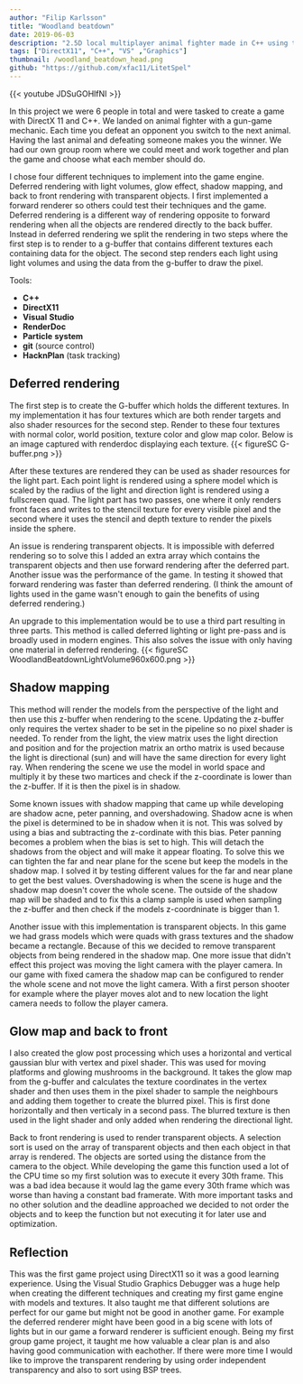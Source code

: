 ```yaml
---
author: "Filip Karlsson"
title: "Woodland beatdown"
date: 2019-06-03
description: "2.5D local multiplayer animal fighter made in C++ using the DirectX11 graphics API where my top contributions were a deferred renderer with volume lights, glow effect and shadow mapping with directional light. Collaborated with 5 other people"
tags: ["DirectX11", "C++", "VS" ,"Graphics"]
thumbnail: /woodland_beatdown_head.png
github: "https://github.com/xfac11/LitetSpel"
---
```


{{< youtube JDSuGOHlfNI >}}

In this project we were 6 people in total and were tasked to create a game with DirectX 11 and C++. We landed on animal fighter with a gun-game mechanic. Each time you defeat an opponent you switch to the next animal. Having the last animal and defeating someone makes you the winner. We had our own group room where we could meet and work together and plan the game and choose what each member should do.

I chose four different techniques to implement into the game engine. Deferred rendering with light volumes, glow effect, shadow mapping, and back to front rendering with transparent objects. I first implemented a forward renderer so others could test their techniques and the game. Deferred rendering is a different way of rendering opposite to forward rendering when all the objects are rendered directly to the back buffer. Instead in deferred rendering we split the rendering in two steps where the first step is to render to a g-buffer that contains different textures each containing data for the object. The second step renders each light using light volumes and using the data from the g-buffer to draw the pixel.

Tools:
* **C++**
* **DirectX11**
* **Visual** **Studio**
* **RenderDoc**
* **Particle** **system**
* **git** (source control)
* **HacknPlan** (task tracking)

## Deferred rendering
The first step is to create the G-buffer which holds the different textures. In my implementation it has four textures which are both render targets and also shader resources for the second step. Render to these four textures with normal color, world position, texture color and glow map color. Below is an image captured with renderdoc displaying each texture.
{{< figureSC G-buffer.png >}}

After these textures are rendered they can be used as shader resources for the light part. Each point light is rendered using a sphere model which is scaled by the radius of the light and direction light is rendered using a fullscreen quad. The light part has two passes, one where it only renders front faces and writes to the stencil texture for every visible pixel and the second where it uses the stencil and depth texture to render the pixels inside the sphere.

An issue is rendering transparent objects. It is impossible with deferred rendering so to solve this I added an extra array which contains the transparent objects and then use forward rendering after the deferred part. Another issue was the performance of the game. In testing it showed that forward rendering was faster than deferred rendering. (I think the amount of lights used in the game wasn't enough to gain the benefits of using deferred rendering.)

An upgrade to this implementation would be to use a third part resulting in three parts. This method is called deferred lighting or light pre-pass and is broadly used in modern engines. This also solves the issue with only having one material in deferred rendering.
{{< figureSC WoodlandBeatdownLightVolume960x600.png >}}
## Shadow mapping
This method will render the models from the perspective of the light and then use this z-buffer when rendering to the scene. Updating the z-buffer only requires the vertex shader to be set in the pipeline so no pixel shader is needed. To render from the light, the view matrix uses the light direction and position and for the projection matrix an ortho matrix is used because the light is directional (sun) and will have the same direction for every light ray. When rendering the scene we use the model in world space and multiply it by these two martices and check if the z-coordinate is lower than the z-buffer. If it is then the pixel is in shadow.

Some known issues with shadow mapping that came up while developing are shadow acne, peter panning, and overshadowing. Shadow acne is when the pixel is determined to be in shadow when it is not. This was solved by using a bias and subtracting the z-cordinate with this bias. Peter panning becomes a problem when the bias is set to high. This will detach the shadows from the object and will make it appear floating. To solve this we can tighten the far and near plane for the scene but keep the models in the shadow map. I solved it by testing different values for the far and near plane to get the best values. Overshadowing is when the scene is huge and the shadow map doesn't cover the whole scene. The outside of the shadow map will be shaded and to fix this a clamp sample is used when sampling the z-buffer and then check if the models z-coordninate is bigger than 1.

Another issue with this implementation is transparent objects. In this game we had grass models which were quads with grass textures and the shadow became a rectangle. Because of this we decided to remove transparent objects from being rendered in the shadow map. One more issue that didn't effect this project was moving the light camera with the player camera. In our game with fixed camera the shadow map can be configured to render the whole scene and not move the light camera. With a first person shooter for example where the player moves alot and to new location the light camera needs to follow the player camera.


## Glow map and back to front
I also created the glow post processing which uses a horizontal and vertical gaussian blur with vertex and pixel shader. This was used for moving platforms and glowing mushrooms in the background. It takes the glow map from the g-buffer and calculates the texture coordinates in the vertex shader and then uses them in the pixel shader to sample the neighbours and adding them together to create the blurred pixel. This is first done horizontally and then verticaly in a second pass. The blurred texture is then used in the light shader and only added when rendering the directional light.

Back to front rendering is used to render transparent objects. A selection sort is used on the array of transparent objects and then each object in that array is rendered. The objects are sorted using the distance from the camera to the object. While developing the game this function used a lot of the CPU time so my first solution was to execute it every 30th frame. This was a bad idea because it would lag the game every 30th frame which was worse than having a constant bad framerate. With more important tasks and no other solution and the deadline approached we decided to not order the objects and to keep the function but not executing it for later use and optimization.
## Reflection
This was the first game project using DirectX11 so it was a good learning experience. Using the Visual Studio Graphics Debugger was a huge help when creating the different techniques and creating my first game engine with models and textures. It also taught me that different solutions are perfect for our game but might not be good in another game. For example the deferred renderer might have been good in a big scene with lots of lights but in our game a forward renderer is sufficient enough. Being my first group game project, it taught me how valuable a clear plan is and also having good communication with eachother. If there were more time I would like to improve the transparent rendering by using order independent transparency and also to sort using BSP trees.
